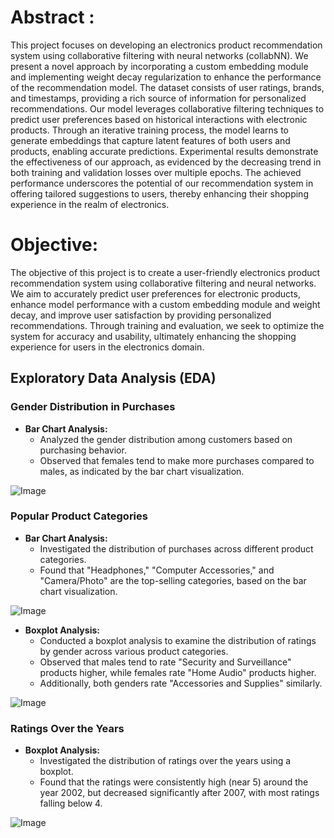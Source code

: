 # Abstract :

This project focuses on developing an electronics product recommendation system using collaborative filtering with neural networks (collabNN). We present a novel approach by incorporating a custom embedding module and implementing weight decay regularization to enhance the performance of the recommendation model. The dataset consists of user ratings, brands, and timestamps, providing a rich source of information for personalized recommendations. Our model leverages collaborative filtering techniques to predict user preferences based on historical interactions with electronic products. Through an iterative training process, the model learns to generate embeddings that capture latent features of both users and products, enabling accurate predictions. Experimental results demonstrate the effectiveness of our approach, as evidenced by the decreasing trend in both training and validation losses over multiple epochs. The achieved performance underscores the potential of our recommendation system in offering tailored suggestions to users, thereby enhancing their shopping experience in the realm of electronics.

# Objective:

The objective of this project is to create a user-friendly electronics product recommendation system using collaborative filtering and neural networks. We aim to accurately predict user preferences for electronic products, enhance model performance with a custom embedding module and weight decay, and improve user satisfaction by providing personalized recommendations. Through training and evaluation, we seek to optimize the system for accuracy and usability, ultimately enhancing the shopping experience for users in the electronics domain.

## Exploratory Data Analysis (EDA)

### Gender Distribution in Purchases

- **Bar Chart Analysis:**
  - Analyzed the gender distribution among customers based on purchasing behavior.
  - Observed that females tend to make more purchases compared to males, as indicated by the bar chart visualization.

![Image](https://github.com/Aravinth-Megnath/Product-Recommendations/assets/120720408/91ac74c5-be5a-4213-8c41-85a87118abff)

### Popular Product Categories

- **Bar Chart Analysis:**
  - Investigated the distribution of purchases across different product categories.
  - Found that "Headphones," "Computer Accessories," and "Camera/Photo" are the top-selling categories, based on the bar chart visualization.


![Image](https://github.com/Aravinth-Megnath/Product-Recommendations/assets/120720408/ba7e2eec-cfb1-4f8b-98f2-fc40ff70bd8f)

- **Boxplot Analysis:**
  - Conducted a boxplot analysis to examine the distribution of ratings by gender across various product categories.
  - Observed that males tend to rate "Security and Surveillance" products higher, while females rate "Home Audio" products higher.
  - Additionally, both genders rate "Accessories and Supplies" similarly.


![Image](https://github.com/Aravinth-Megnath/Product-Recommendations/assets/120720408/2ae24915-e0c9-4208-a18b-3fb36e7e7354)

### Ratings Over the Years

- **Boxplot Analysis:**
  - Investigated the distribution of ratings over the years using a boxplot.
  - Found that the ratings were consistently high (near 5) around the year 2002, but decreased significantly after 2007, with most ratings falling below 4.



![Image](https://github.com/Aravinth-Megnath/Product-Recommendations/assets/120720408/22476758-ab54-44a1-ae22-71f7757d7fb2)
